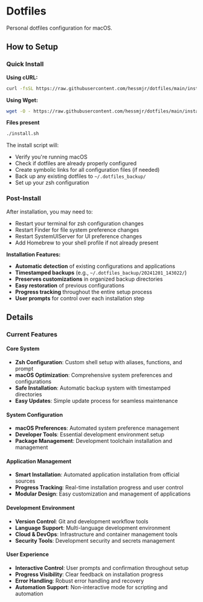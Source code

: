 # Dotfiles

Personal dotfiles configuration for macOS.

## How to Setup

### Quick Install

**Using cURL:**
```bash
curl -fsSL https://raw.githubusercontent.com/hessmjr/dotfiles/main/install.sh | bash
```

**Using Wget:**
```bash
wget -O - https://raw.githubusercontent.com/hessmjr/dotfiles/main/install.sh | bash
```

**Files present**
```bash
./install.sh
```

The install script will:
- Verify you're running macOS
- Check if dotfiles are already properly configured
- Create symbolic links for all configuration files (if needed)
- Back up any existing dotfiles to `~/.dotfiles_backup/`
- Set up your zsh configuration

### Post-Install

After installation, you may need to:
- Restart your terminal for zsh configuration changes
- Restart Finder for file system preference changes
- Restart SystemUIServer for UI preference changes
- Add Homebrew to your shell profile if not already present

**Installation Features:**
- **Automatic detection** of existing configurations and applications
- **Timestamped backups** (e.g., `~/.dotfiles_backup/20241201_143022/`)
- **Preserves customizations** in organized backup directories
- **Easy restoration** of previous configurations
- **Progress tracking** throughout the entire setup process
- **User prompts** for control over each installation step

## Details

### Current Features

#### **Core System**
- **Zsh Configuration**: Custom shell setup with aliases, functions, and prompt
- **macOS Optimization**: Comprehensive system preferences and configurations
- **Safe Installation**: Automatic backup system with timestamped directories
- **Easy Updates**: Simple update process for seamless maintenance

#### **System Configuration**
- **macOS Preferences**: Automated system preference management
- **Developer Tools**: Essential development environment setup
- **Package Management**: Development toolchain installation and management

#### **Application Management**
- **Smart Installation**: Automated application installation from official sources
- **Progress Tracking**: Real-time installation progress and user control
- **Modular Design**: Easy customization and management of applications

#### **Development Environment**
- **Version Control**: Git and development workflow tools
- **Language Support**: Multi-language development environment
- **Cloud & DevOps**: Infrastructure and container management tools
- **Security Tools**: Development security and secrets management

#### **User Experience**
- **Interactive Control**: User prompts and confirmation throughout setup
- **Progress Visibility**: Clear feedback on installation progress
- **Error Handling**: Robust error handling and recovery
- **Automation Support**: Non-interactive mode for scripting and automation
